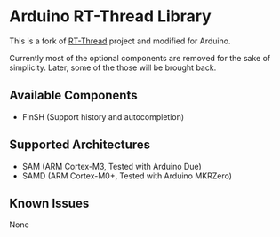 # Arduino RT-Thread Library #

This is a fork of [RT-Thread](https://github.com/RT-Thread/rt-thread) project and modified for Arduino.

Currently most of the optional components are removed for the sake of simplicity. Later, some of the those will be brought back.


## Available Components ##
* FinSH (Support history and autocompletion)

## Supported Architectures ##
* SAM (ARM Cortex-M3, Tested with Arduino Due)
* SAMD (ARM Cortex-M0+, Tested with Arduino MKRZero)


## Known Issues ##
None
